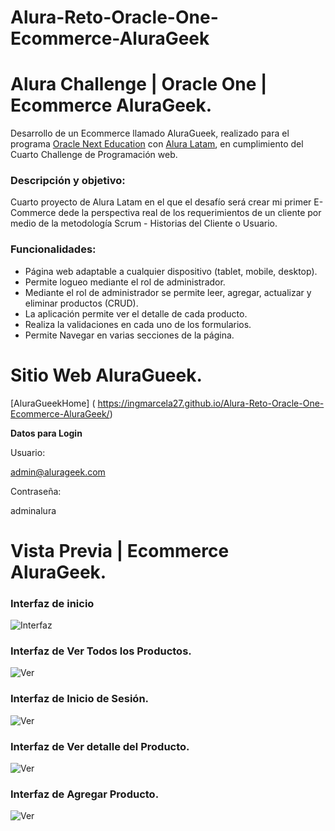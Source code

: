 # Alura-Reto-Oracle-One-Ecommerce-AluraGeek

# Alura Challenge | Oracle One | Ecommerce AluraGeek.

Desarrollo de un Ecommerce llamado AluraGueek, realizado para el programa [Oracle Next Education](https://www.oracle.com/co/education/oracle-next-education/ "Oracle Next Education") con [Alura Latam](https://www.aluracursos.com/ "Alura Latam"),  en cumplimiento del Cuarto Challenge de Programación web.

### Descripción y objetivo:

Cuarto proyecto de Alura Latam en el que el desafío será crear mi primer E-Commerce dede la perspectiva real de los requerimientos de un cliente por medio de la metodología Scrum - Historias del Cliente o Usuario.

### Funcionalidades:
- Página web adaptable a cualquier dispositivo (tablet, mobile, desktop).
- Permite logueo mediante el rol de administrador. 
- Mediante el rol de administrador se permite leer, agregar, actualizar y eliminar productos (CRUD).
- La aplicación permite ver el detalle de cada producto. 
- Realiza la validaciones en cada uno de los formularios.
- Permite Navegar en varias secciones de la página. 

#  Sitio Web AluraGueek.

[AluraGueekHome] ( https://ingmarcela27.github.io/Alura-Reto-Oracle-One-Ecommerce-AluraGeek/)

**Datos para Login**

Usuario:

admin@alurageek.com

Contraseña:

 adminalura


#  Vista Previa | Ecommerce AluraGeek.

### Interfaz de inicio                                                          
![Interfaz](https://imgur.com/Qqmc575.png "Interfaz Inicio")

### Interfaz de Ver Todos los Productos.
![Ver](https://imgur.com/onlnIi3.png "Interfaz Ver Todos los Productos")

### Interfaz de Inicio de Sesión.
![Ver](https://imgur.com/IKAanhC.png "Interfaz Inicio de Sesión")

### Interfaz de Ver detalle del Producto.
![Ver](https://imgur.com/6JjqLsy.png "Interfaz Ver detalle del Producto")

### Interfaz de Agregar Producto.
![Ver](https://imgur.com/9BLIzHc.png "Interfaz de Agregar Producto")










